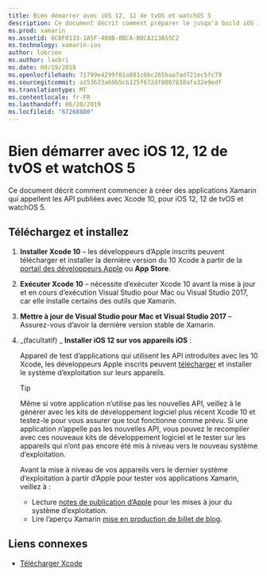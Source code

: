 ```yaml
---
title: Bien démarrer avec iOS 12, 12 de tvOS et watchOS 5
description: Ce document décrit comment préparer le jusqu'à build iOS 12, 12 de tvOS et watchOS 5 des applications avec Xamarin. Il explique comment télécharger Xcode 10 et mettre à jour de Visual Studio pour Mac et Visual Studio 2017.
ms.prod: xamarin
ms.assetid: 6C0F0133-1A5F-408B-8BCA-BDCA313A55C2
ms.technology: xamarin-ios
author: lobrien
ms.author: laobri
ms.date: 09/19/2018
ms.openlocfilehash: 71799e4299f01a881c6bc265baa7ad721ec5fc79
ms.sourcegitcommit: a153623a69b5cb125f672df8007838afa32e9edf
ms.translationtype: MT
ms.contentlocale: fr-FR
ms.lasthandoff: 06/20/2019
ms.locfileid: "67268880"
---
```

# <a name="get-started-with-ios-12-tvos-12-and-watchos-5"></a>Bien démarrer avec iOS 12, 12 de tvOS et watchOS 5

Ce document décrit comment commencer à créer des applications Xamarin qui appellent les API publiées avec Xcode 10, pour iOS 12, 12 de tvOS et watchOS 5.

## <a name="download-and-install"></a>Téléchargez et installez

1. **Installer Xcode 10** – les développeurs d’Apple inscrits peuvent télécharger et installer la dernière version du 10 Xcode à partir de la [portail des développeurs Apple](https://developer.apple.com/download/) ou **App Store**.

2. **Exécuter Xcode 10** – nécessite d’exécuter Xcode 10 avant la mise à jour et en cours d’exécution Visual Studio pour Mac ou Visual Studio 2017, car elle installe certains des outils que Xamarin.

3. **Mettre à jour de Visual Studio pour Mac et Visual Studio 2017** – Assurez-vous d’avoir la dernière version stable de Xamarin.

4. _(facultatif) _ **Installer iOS 12 sur vos appareils iOS** :

   Appareil de test d’applications qui utilisent les API introduites avec les 10 Xcode, les développeurs Apple inscrits peuvent [télécharger](https://developer.apple.com/download) et installer le système d’exploitation sur leurs appareils.

   > [!TIP]
   > Même si votre application n’utilise pas les nouvelles API, veillez à le générer avec les kits de développement logiciel plus récent Xcode 10 et testez-le pour vous assurer que tout fonctionne comme prévu. Si une application n’appelle pas les nouvelles API, vous pouvez le recompiler avec ces nouveaux kits de développement logiciel et le tester sur les appareils qui n’ont pas encore été mis à niveau vers le nouveau système d’exploitation.
   >
   > Avant la mise à niveau de vos appareils vers le dernier système d’exploitation à partir d’Apple pour tester vos applications Xamarin, veillez à :
   >
   > - Lecture [notes de publication d’Apple](https://developer.apple.com/download/) pour les mises à jour du système d’exploitation.
   > - Lire l’aperçu Xamarin [mise en production de billet de blog](https://releases.xamarin.com/preview-release-xcode-10-beta-6/).

## <a name="related-links"></a>Liens connexes

- [Télécharger Xcode](https://developer.apple.com/download/)
